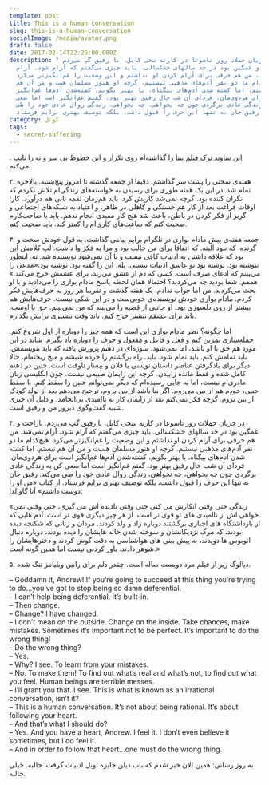 ```yaml
---
template: post
title: This is a human conversation
slug: this-is-a-human-conversation
socialImage: /media/avatar.png
draft: false
date: 2017-02-14T22:26:00.000Z
description: " در جریان حملات روز تاسوعا در کارته سخی کابل، با رفیق گپ می‌زدم.
  ناراحت و غمگین بود در حد سالهای خشکسالی. باید چیزی می‌گفتم که آرام شود. آرام
  نمی‌شد. من هم حرفی برای آرام کردن او نداشتم و این وضعیت را غم‌انگیزتر می‌کرد.
  هیچ‌کدام ما دو نفر آدم‌های مذهبی نیستیم. گرچه او هنوز مسلمان هست و من آن هم
  نیستم. اما کشته شدن آدم‌های بیگناه، یا بهتر بگویم، کشته‌شدن آدم‌ها غم‌انگیز
  است برای هردوی‌مان. فردای آن شب حال رفیق بهتر بود. گفتم غم‌انگیز است اما سعی
  کن به زندگی عادی برگردی چون چه بخواهی، چه نخواهی، زندگی روال عادی خود را طی
  می‌کند. رفیق جان نه تنها این حرف را قبول داشت، بلکه توصیف بهتری برایم فرستاد."
category: کوتل
tags:
  - secret-suffering
---
```

. [این ساوند ترک فیلم پینا](https://www.youtube.com/watch?v=Si3HJVhnKYk) را گذاشته‌ام روی تکرار و این خطوط بی سر و ته را تایپ می‌کنم.

۲. هفته‌ی سختی را پشت سر گذاشتم. دقیقا از جمعه گذشته تا امروز پنج‌شنبه. بالاخره تمام شد. در این یک هفته طوری برای رسیدن به خواسته‌های زندگی‌ام تلاش نکردم که نگران کننده بود. گرچه نمی‌شد کاریش کرد. باید هم‌زمان لقمه نانی هم درآورد. کار! اوقات فراغت بعد از کار هم خستگی و کاهلی در ظاهر، و اعتیاد به شبکه‌های اجتماعی و گریز از فکر کردن در باطن، باعث شد هیچ کار مفیدی انجام ندهم. باید با صاحب‌کارم صحبت کنم که ساعت‌های کاری‌ام را کمتر کند. باید صحبت کنم.

۳. جمعه هفته‌ی پیش مادام بواری در تلگرام برایم پیامی گذاشت. به قول خودش سخت و گزنده. که نبود البته. که اتفاقا برای من جالب بود و مرا به فکر وا داشت. لپ کلامش این بود که علاقه داشتن به ادبیات کافی نیست و با آن نمی‌شود نویسنده شد. نه. اینطور ننوشته بود. نوشته بود تو عاشق ادبیات نیستی. بله. این را گفته بود. نوشته بود:«مدعی را می‌بینم که ادعای صرف است. کسی که دم از عشق می‌زند، برای عشقش خرج می‌کند.» هممم. شما بودید چه می‌کردید؟ احتمالا همان لحظه پاسخ مادام بواری را می‌دادید و با او بحث می‌کردید. من اما جواب ندادم. یک هفته گذشت و تقریبا هر روز به حرف‌هایش فکر کردم. مادام بواری خودش نویسنده‌ی خوبی‌ست و در این شکی نیست. حرف‌هایش هم بیشتر از روی دلسوزی بود. او جانبی از قضیه را می‌بیند که من نمی‌بینم. حق با اوست. باید برای عشقم بیشتر خرج کنم. باید وقت بیشتری برایش بگذارم.

اما چگونه؟ نظر مادام بواری این است که همه چیز را دوباره از اول شروع کنم. جمله‌سازی تمرین کنم و فعل و فاعل و مفعول و حرف را دوباره یاد بگیرم. شاید در این مورد هم حق با او باشد، اما نمی‌شود. سوژه‌ای در ذهنم پرورش یافته که باید بنویسمش. باید تمامش کنم. باید تمام شود. باید. راه برگشتم را خرده شیشه و میخ ریخته‌ام. حالا دیگر برای یادگرفتن عناصر داستان نویسی یا فلان و بیسار ناوقت است. جنین در ذهنم کامل شده و فقط مانده زاییدن. گرچه این زایمان طبیعی نیست، چون انگلیسی زبان مادری‌ام نیست، اما به جایی رسیده‌ام که دیگر نمی‌توانم جنین را سقط کنم. با سقط جنین، خودم هم از بین می‌روم. اگر بنا باشد از بین بروم، ترجیح می‌دهم بعد از تولد کودک از بین بروم. گرچه فکر نمی‌کنم بعد از زایمان کار به ناامیدی بی‌انجامد. و دلیل آن چیزی شبیه گفت‌وگوی دیروز من و رفیق است.

۴. در جریان حملات روز تاسوعا در کارته سخی کابل، با رفیق گپ می‌زدم. ناراحت و غمگین بود در حد سالهای خشکسالی. باید چیزی می‌گفتم که آرام شود. آرام نمی‌شد. من هم حرفی برای آرام کردن او نداشتم و این وضعیت را غم‌انگیزتر می‌کرد. هیچ‌کدام ما دو نفر آدم‌های مذهبی نیستیم. گرچه او هنوز مسلمان هست و من آن هم نیستم. اما کشته شدن آدم‌های بیگناه، یا بهتر بگویم، کشته‌شدن آدم‌ها غم‌انگیز است برای هردوی‌مان. فردای آن شب حال رفیق بهتر بود. گفتم غم‌انگیز است اما سعی کن به زندگی عادی برگردی چون چه بخواهی، چه نخواهی، زندگی روال عادی خود را طی می‌کند. رفیق جان نه تنها این حرف را قبول داشت، بلکه توصیف بهتری برایم فرستاد. از کتاب «من او را دوست داشتم» آنا گاوالدا:

«زندگی حتی وقتی انکارش می کنی حتی وقتی نادیده اش می گیری، حتی وقتی نمی خواهی اش از ناامیدی های تو قوی تر است. از هر چیز دیگری قوی تر است. آدم هایی که از بازداشتگاه های اجباری برگشتند دوباره زاد و ولد کردند. مردان و زنانی که شکنجه دیده بودند، که مرگ نزدیکانشان و سوخته شدن خانه هایشان را دیده بودند، دوباره دنبال اتوبوس ها دویدند، به پیش بینی های هواشناسی به دقت گوش کردند و دخترهایشان را شوهر دادند. باور کردنی نیست اما همین گونه است.»

۵. دیالوگ زیر از فیلم مرد دویست ساله است. چقدر دلم برای رابین ویلیامز تنگ شده.

– Goddamn it, Andrew! If you’re going to succeed at this thing you’re trying to do…you’ve got to stop being so damn deferential.\
– I can’t help being deferential. It’s built-in.\
– Then change.\
– Change? I have changed.\
– I don’t mean on the outside. Change on the inside. Take chances, make mistakes. Sometimes it’s important not to be perfect. It’s important to do the wrong thing!\
– Do the wrong thing?\
– Yes.\
– Why? I see. To learn from your mistakes.\
– No. To make them! To find out what’s real and what’s not, to find out what you feel. Human beings are terrible messes.\
– I’ll grant you that. I see. This is what is known as an irrational conversation, isn’t it?\
– This is a human conversation. It’s not about being rational. It’s about following your heart.\
– And that’s what I should do?\
– Yes. And you have a heart, Andrew. I feel it. I don’t even believe it sometimes, but I do feel it.\
– And in order to follow that heart…one must do the wrong thing.

به روز رسانی: همین الان خبر شدم که باب دیلن جایزه نوبل ادبیات گرفت. جالبه. خیلی جالبه.
